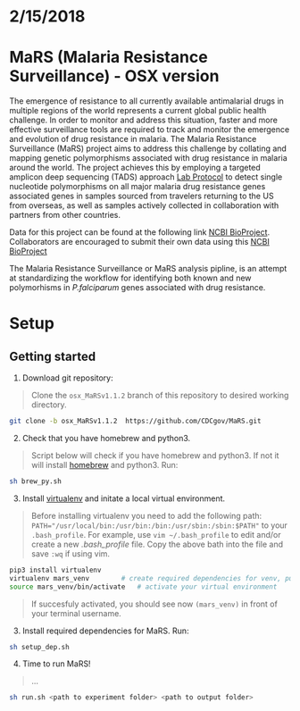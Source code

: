 # 2/15/2018 

# MaRS (Malaria Resistance Surveillance) - OSX version 

The emergence of resistance to all currently available antimalarial drugs in multiple regions of the world represents a current global public health challenge. In order to monitor and address this situation, faster and more effective surveillance tools are required to track and monitor the emergence and evolution of drug resistance in malaria. The Malaria Resistance Surveillance (MaRS) project aims to address this challenge by collating and mapping genetic polymorphisms associated with drug resistance in malaria around the world. The project achieves this by employing a targeted amplicon deep sequencing (TADS) approach [Lab Protocol](https://github.com/CDCgov/MaRS/tree/master/lab_sop) to detect single nucleotide polymorphisms on all major malaria drug resistance genes associated genes in samples sourced from travelers returning to the US from overseas, as well as samples actively collected in collaboration with partners from other countries.

Data for this project can be found at the following link [NCBI BioProject](https://www.ncbi.nlm.nih.gov/bioproject/?term=PRJNA428490). Collaborators are encouraged to submit their own data using this [NCBI BioProject](https://www.ncbi.nlm.nih.gov/bioproject/?term=PRJNA428490)

The Malaria Resistance Surveillance or MaRS analysis pipline, is an attempt at standardizing the workflow for identifying both known and new polymorhisms in *P.falciparum* genes associated with drug resistance.


# Setup

## Getting started

1. Download git repository:

> Clone the `osx_MaRSv1.1.2` branch of this repository to desired working directory.
```sh
git clone -b osx_MaRSv1.1.2  https://github.com/CDCgov/MaRS.git
```

2. Check that you have homebrew and python3.  

> Script below will check if you have homebrew and python3. If not it will install [homebrew](https://brew.sh) and python3. Run: 
```sh
sh brew_py.sh
```

3. Install [virtualenv](https://virtualenv.pypa.io/en/stable/) and initate a local virtual environment. 
> Before installing virtualenv you need to add the following path: `PATH="/usr/local/bin:/usr/bin:/bin:/usr/sbin:/sbin:$PATH"` to your `.bash_profile`. For example, use `vim ~/.bash_profile` to edit and/or create a new *.bash_profile* file. Copy the above bath into the file and save `:wq` if using vim.  

```sh
pip3 install virtualenv 
virtualenv mars_venv		# create required dependencies for venv, put them in dir mars_venv 
source mars_venv/bin/activate	# activate your virtual environment
```
> If succesfuly activated, you should see now `(mars_venv)` in front of your terminal username. 

3. Install required dependencies for MaRS. Run:
```sh
sh setup_dep.sh
``` 

4. Time to run MaRS! 

> ...
```sh
sh run.sh <path to experiment folder> <path to output folder>
```







